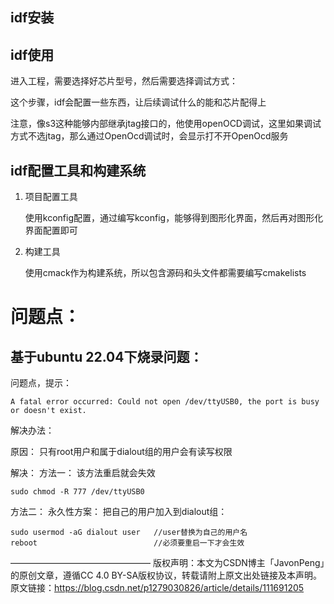 ## idf安装



## idf使用

进入工程，需要选择好芯片型号，然后需要选择调试方式：

这个步骤，idf会配置一些东西，让后续调试什么的能和芯片配得上

注意，像s3这种能够内部继承jtag接口的，他使用openOCD调试，这里如果调试方式不选jtag，那么通过OpenOcd调试时，会显示打不开OpenOcd服务





## idf配置工具和构建系统

1. 项目配置工具

   使用kconfig配置，通过编写kconfig，能够得到图形化界面，然后再对图形化界面配置即可

2. 构建工具

   使用cmack作为构建系统，所以包含源码和头文件都需要编写cmakelists





# 问题点：

## 基于ubuntu 22.04下烧录问题：

问题点，提示：

```
A fatal error occurred: Could not open /dev/ttyUSB0, the port is busy or doesn't exist.
```

解决办法：

原因：
只有root用户和属于dialout组的用户会有读写权限

解决：
方法一：
该方法重启就会失效

```
sudo chmod -R 777 /dev/ttyUSB0
```

方法二：
永久性方案：
把自己的用户加入到dialout组：

```
sudo usermod -aG dialout user	//user替换为自己的用户名
reboot							//必须要重启一下才会生效
```

————————————————
版权声明：本文为CSDN博主「JavonPeng」的原创文章，遵循CC 4.0 BY-SA版权协议，转载请附上原文出处链接及本声明。
原文链接：https://blog.csdn.net/p1279030826/article/details/111691205


